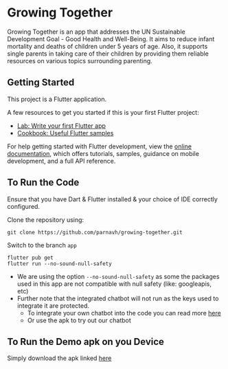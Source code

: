 
# Growing Together

Growing Together is an app that addresses the UN Sustainable Development Goal - Good Health and Well-Being. It aims to reduce infant mortality and deaths of children under 5 years of age. Also, it supports single parents in taking care of their children by providing them reliable resources on various topics surrounding parenting.

## Getting Started

This project is a Flutter application.

A few resources to get you started if this is your first Flutter project:

- [Lab: Write your first Flutter app](https://docs.flutter.dev/get-started/codelab)
- [Cookbook: Useful Flutter samples](https://docs.flutter.dev/cookbook)

For help getting started with Flutter development, view the
[online documentation](https://docs.flutter.dev/), which offers tutorials,
samples, guidance on mobile development, and a full API reference.

## To Run the Code

Ensure that you have Dart & Flutter installed & your choice of IDE correctly configured.

Clone the repository using:

    git clone https://github.com/parnavh/growing-together.git

Switch to the branch `app`

    flutter pub get
    flutter run --no-sound-null-safety

- We are using the option `--no-sound-null-safety` as some the packages used in this app are not compatible with null safety (like: googleapis, etc)
- Further note that the integrated chatbot will not run as the keys used to integrate it are protected.
	- To integrate your own chatbot into the code you can read more [here](https://pub.dev/packages/dialog_flowtter)
	- Or use the apk to try out our chatbot

## To Run the Demo apk on you Device
Simply download the apk linked [here](https://github.com/parnavh/growing-together.git)
